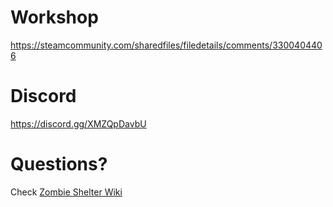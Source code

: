 # Workshop
https://steamcommunity.com/sharedfiles/filedetails/comments/3300404406

# Discord
https://discord.gg/XMZQpDavbU

# Questions?
Check [Zombie Shelter Wiki](https://github.com/Meiryi/Zombie-Shelter-Wiki/wiki)
